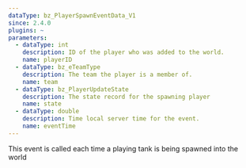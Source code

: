 ```yaml
---
dataType: bz_PlayerSpawnEventData_V1
since: 2.4.0
plugins: ~
parameters:
  - dataType: int
    description: ID of the player who was added to the world.
    name: playerID
  - dataType: bz_eTeamType
    description: The team the player is a member of.
    name: team
  - dataType: bz_PlayerUpdateState
    description: The state record for the spawning player
    name: state
  - dataType: double
    description: Time local server time for the event.
    name: eventTime
---
```


This event is called each time a playing tank is being spawned into the world
